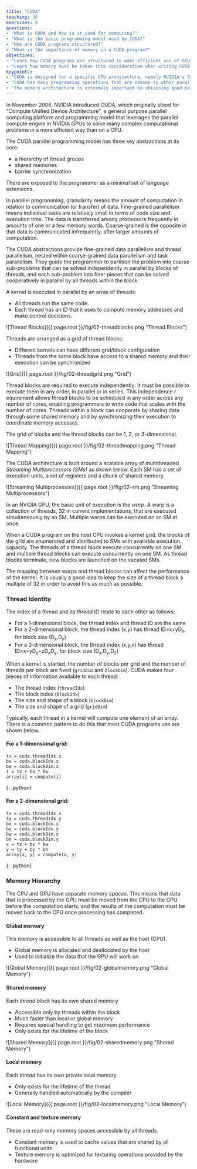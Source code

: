 ```yaml
---
title: "CUDA"
teaching: 30
exercises: 0
questions:
- "What is CUDA and how is it used for computing?"
- "What is the basic programming model used by CUDA?"
- "How are CUDA programs structured?"
- "What is the importance of memory in a CUDA program?"
objectives:
- "Learn how CUDA programs are structured to make efficient use of GPUs."
- "Learn how memory must be taken into consideration when writing CUDA programs."
keypoints:
- "CUDA is designed for a specific GPU architecture, namely NVIDIA's Streaming Multiprocessors."
- "CUDA has many programming operations that are common to other parallel programming paradigms."
- "The memory architecture is extremely important to obtaining good performance from CUDA programs."
---
```

In November 2006, NVIDIA introduced CUDA, which originally stood for "Compute Unified Device Architecture", a general purpose parallel computing 
platform and programming model that leverages the parallel compute engine in NVIDIA GPUs to solve many complex computational problems in a more 
efficient way than on a CPU.

The CUDA parallel programming model has three key abstractions at its core:
- a hierarchy of thread groups
- shared memories
- barrier synchronization

There are exposed to the programmer as a minimal set of language extensions.

In parallel programming, granularity means the amount of computation in relation to communication (or transfer) of data. Fine-grained 
parallelism means individual tasks are relatively small in terms of code size and execution time. The data is transferred among processors 
frequently in amounts of one or a few memory words. Coarse-grained is the opposite in that data is communicated infrequently, after larger 
amounts of computation.

The CUDA abstractions provide fine-grained data parallelism and thread parallelism, nested within coarse-grained data parallelism and task 
parallelism. They guide the programmer to partition the problem into coarse sub-problems that can be solved independently in parallel by 
blocks of threads, and each sub-problem into finer pieces that can be solved cooperatively in parallel by all threads within the block.

A kernel is executed in parallel by an array of threads:
- All threads run the same code.
- Each thread has an ID that it uses to compute memory addresses and make control decisions.

![Thread Blocks]({{ page.root }}/fig/02-threadblocks.png "Thread Blocks")

Threads are arranged as a grid of thread blocks:
- Different kernels can have different grid/block configuration
- Threads from the same block have access to a shared memory and their execution can be synchronized

![Grid]({{ page.root }}/fig/02-threadgrid.png "Grid")

Thread blocks are required to execute independently: It must be possible to execute them in any order, in parallel or in series. This independence r
equirement allows thread blocks to be scheduled in any order across any number of cores, enabling programmers to write code that scales with the 
number of cores. Threads within a block can cooperate by sharing data through some shared memory and by synchronizing their execution to 
coordinate memory accesses.

The grid of blocks and the thread blocks can be 1, 2, or 3-dimensional.

![Thread Mapping]({{ page.root }}/fig/02-threadmapping.png "Thread Mapping")

The CUDA architecture is built around a scalable array of multithreaded *Streaming Multiprocessors (SMs)* as shown below. Each SM has a set of 
execution units, a set of registers and a chunk of shared memory.

![Streaming Multiprocessors]({{ page.root }}/fig/02-sm.png "Streaming Multiprocessors")

In an NVIDIA GPU, the basic unit of execution is the *warp*. A warp is a collection of threads, 32 in current implementations, that are executed 
simultaneously by an SM. Multiple warps can be executed on an SM at once.

When a CUDA program on the host CPU invokes a kernel grid, the blocks of the grid are enumerated and distributed to SMs with available execution 
capacity. The threads of a thread block execute concurrently on one SM, and multiple thread blocks can execute concurrently on one SM. As thread 
blocks terminate, new blocks are launched on the vacated SMs.

The mapping between warps and thread blocks can affect the performance of the kernel. It is usually a good idea to keep the size of a thread block 
a multiple of 32 in order to avoid this as much as possible.

### Thread Identity

The index of a thread and its *thread ID* relate to each other as follows:

- For a 1-dimensional block, the thread index and thread ID are the same
- For a 2-dimensional block, the thread index (x,y) has thread ID=x+yD<sub>x</sub>, for block size (D<sub>x</sub>,D<sub>y</sub>)
- For a 3-dimensional block, the thread index (x,y,x) has thread ID=x+yD<sub>x</sub>+zD<sub>x</sub>D<sub>y</sub>, for 
block size (D<sub>x</sub>,D<sub>y</sub>,D<sub>z</sub>)

When a kernel is started, the number of blocks per grid and the number of threads per block are fixed (`gridDim` and `blockDim`). CUDA makes 
four pieces of information available to each thread:

- The thread index (`threadIdx`)
- The block index (`blockIdx`)
- The size and shape of a block (`blockDim`)
- The size and shape of a grid (`gridDim`)

Typically, each thread in a kernel will compute one element of an array. There is a common pattern to do this that most CUDA programs use are shown
below.

#### For a 1-dimensional grid:

~~~
tx = cuda.threadIdx.x
bx = cuda.blockIdx.x
bw = cuda.blockDim.x
i = tx + bx * bw
array[i] = compute(i)
~~~
{: .python}

#### For a 2-dimensional grid:

~~~
tx = cuda.threadIdx.x
ty = cuda.threadIdx.y
bx = cuda.blockIdx.x
by = cuda.blockIdx.y
bw = cuda.blockDim.x
bh = cuda.blockDim.y
x = tx + bx * bw
y = ty + by * bh
array[x, y] = compute(x, y)
~~~
{: .python}

### Memory Hierarchy

The CPU and GPU have separate *memory spaces*. This means that data that is processed by the GPU must be moved from the CPU to the GPU before 
the computation starts, and the results of the computation must be moved back to the CPU once processing has completed.

#### Global memory

This memory is accessible to all threads as well as the host (CPU).

- Global memory is allocated and deallocated by the host
- Used to initialize the data that the GPU will work on

![Global Memory]({{ page.root }}/fig/02-globalmemory.png "Global Memory")

#### Shared memory

Each *thread block* has its own shared memory

- Accessible only by threads within the block
- Much faster than local or global memory
- Requires special handling to get maximum performance
- Only exists for the lifetime of the block

![Shared Memory]({{ page.root }}/fig/02-sharedmemory.png "Shared Memory")

#### Local memory

Each *thread* has its own private local memory

- Only exists for the lifetime of the thread
- Generally handled automatically by the compiler

![Local Memory]({{ page.root }}/fig/02-localmemory.png "Local Memory")

#### Constant and texture memory

These are read-only memory spaces accessible by all threads.

- Constant memory is used to cache values that are shared by all functional units
- Texture memory is optimized for texturing operations provided by the hardware
